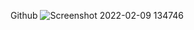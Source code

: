 Github
![Screenshot 2022-02-09 134746](https://user-images.githubusercontent.com/98829253/153154987-8872a159-5de4-4c5e-9b1a-18dc17208309.png)
